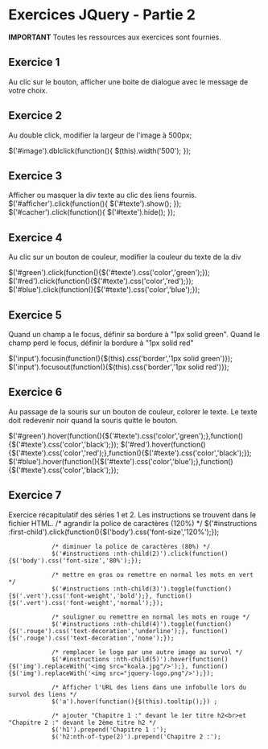 
# Exercices JQuery - Partie 2

**IMPORTANT**
Toutes les ressources aux exercices sont fournies.

## Exercice 1
Au clic sur le bouton, afficher une boite de dialogue avec le message de votre choix.

## Exercice 2
Au double click, modifier la largeur de l'image à 500px;

 $('#image').dblclick(function(){
      $(this).width('500');
      });

## Exercice 3
Afficher ou masquer la div texte au clic des liens fournis.
 $('#afficher').click(function(){
    $('#texte').show();
  });
  $('#cacher').click(function(){
    $('#texte').hide();
  });
## Exercice 4
Au clic sur un bouton de couleur, modifier la couleur du texte de la div

$('#green').click(function(){$('#texte').css('color','green');});
$('#red').click(function(){$('#texte').css('color','red');});
$('#blue').click(function(){$('#texte').css('color','blue');});

## Exercice 5
Quand un champ a le focus, définir sa bordure à "1px solid green". Quand le champ perd le focus, définir la bordure à "1px solid red"

$('input').focusin(function(){$(this).css('border','1px solid green')});
$('input').focusout(function(){$(this).css('border','1px solid red')});

## Exercice 6
Au passage de la souris sur un bouton de couleur, colorer le texte. Le texte doit redevenir noir quand la souris quitte le bouton.

$('#green').hover(function(){$('#texte').css('color','green');},function(){$('#texte').css('color','black');});
$('#red').hover(function(){$('#texte').css('color','red');},function(){$('#texte').css('color','black');});
$('#blue').hover(function(){$('#texte').css('color','blue');},function(){$('#texte').css('color','black');});


## Exercice 7
Exercice récapitulatif des séries 1 et 2. Les instructions se trouvent dans le fichier HTML.
/* agrandir la police de caractères (120%) */
                $('#instructions :first-child').click(function(){$('body').css('font-size','120%');});
                
                /* diminuer la police de caractères (80%) */
                $('#instructions :nth-child(2)').click(function(){$('body').css('font-size','80%');});
                
                /* mettre en gras ou remettre en normal les mots en vert */
                $('#instructions :nth-child(3)').toggle(function(){$('.vert').css('font-weight','bold');}, function(){$('.vert').css('font-weight','normal');});
                
                /* souligner ou remettre en normal les mots en rouge */
                $('#instructions :nth-child(4)').toggle(function(){$('.rouge').css('text-decoration','underline');}, function(){$('.rouge').css('text-decoration','none');});
                
                /* remplacer le logo par une autre image au survol */
                $('#instructions :nth-child(5)').hover(function(){$('img').replaceWith('<img src="koala.jpg"/>');}, function(){$('img').replaceWith('<img src="jquery-logo.png"/>');});
                
                /* Afficher l'URL des liens dans une infobulle lors du survol des liens */
                $('a').hover(function(){$(this).tooltip();}) ;
                
                /* ajouter "Chapitre 1 :" devant le 1er titre h2<br>et "Chapitre 2 :" devant le 2ème titre h2 */
                $('h1').prepend('Chapitre 1 :');
                $('h2:nth-of-type(2)').prepend('Chapitre 2 :');